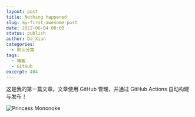 ```yaml
---
layout: post
title: Nothing happened
slug: my-first-awesome-post
date: 2022-06-04 00:00
status: publish
author: Da_Xian
categories: 
  - 默认分类
tags: 
  - 博客
  - GitHub
excerpt: 404
---
```


这是我的第一篇文章。文章使用 GitHub 管理，并通过 GitHub Actions 自动构建与发布！

![Princess Mononoke](./images/Mononoke_Hime.jpg)
